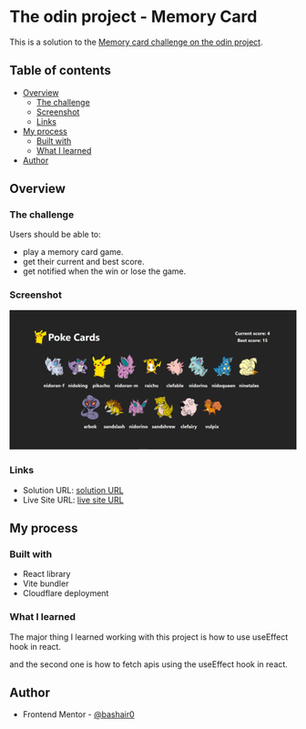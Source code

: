 # The odin project - Memory Card

This is a solution to the [Memory card challenge on the odin project](https://www.theodinproject.com/lessons/node-path-react-new-memory-card#project-solution).

## Table of contents

- [Overview](#overview)
  - [The challenge](#the-challenge)
  - [Screenshot](#screenshot)
  - [Links](#links)
- [My process](#my-process)
  - [Built with](#built-with)
  - [What I learned](#what-i-learned)
- [Author](#author)

## Overview

### The challenge

Users should be able to:

- play a memory card game.
- get their current and best score.
- get notified when the win or lose the game.

### Screenshot

![](./public/images/solution.png "solution image")

### Links

- Solution URL: [solution URL](https://github.com/bashair0/react-memory-card)
- Live Site URL: [live site URL](https://react-memory-card.pages.dev/)

## My process

### Built with

- React library
- Vite bundler
- Cloudflare deployment

### What I learned

The major thing I learned working with this project is how to use useEffect hook in react.

and the second one is how to fetch apis using the useEffect hook in react.

## Author

- Frontend Mentor - [@bashair0](https://www.frontendmentor.io/profile/bashair0)
